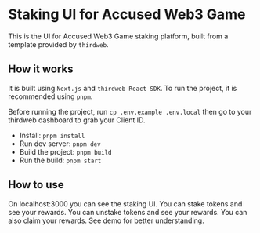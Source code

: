 # Staking UI for Accused Web3 Game

This is the UI for Accused Web3 Game staking platform, built from a template provided by `thirdweb`.

## How it works

It is built using `Next.js` and `thirdweb React SDK`. To run the project, it is recommended using `pnpm`.

Before running the project, run `cp .env.example .env.local` then go to your thirdweb dashboard to grab your Client ID.

- Install: `pnpm install`
- Run dev server: `pnpm dev`
- Build the project: `pnpm build`
- Run the build: `pnpm start`

## How to use

On localhost:3000 you can see the staking UI. You can stake tokens and see your rewards. You can unstake tokens and see your rewards. You can also claim your rewards. See demo for better understanding.
